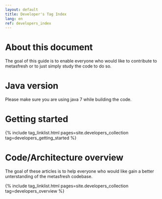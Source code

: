 ```yaml
---
layout: default
title: Developer's Tag Index
lang: en
ref: developers_index
---
```


# About this document

The goal of this guide is to enable everyone who would like to contribute to metasfresh or to just simply study the code to do so.

# Java version

Please make sure you are using java 7 while building the code.

# Getting started

{% include tag_linklist.html pages=site.developers_collection tag=developers_getting_started %}

# Code/Architecture overview

The goal of these articles is to help everyone who would like gain a better unterstanding of the metasfresh codebase. 

{% include tag_linklist.html pages=site.developers_collection tag=developers_overview %}

